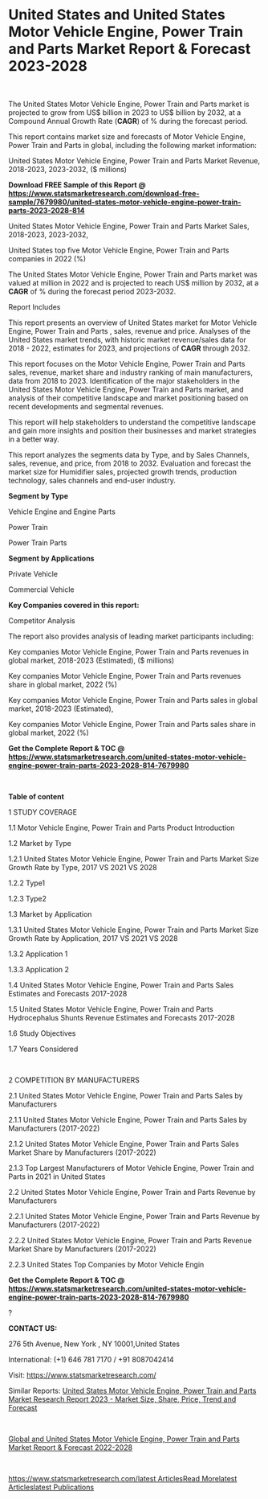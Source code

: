 <h1>United States and United States Motor Vehicle Engine, Power Train and Parts Market Report & Forecast 2023-2028</h1><br/><p>The United States Motor Vehicle Engine, Power Train and Parts market is projected to grow from US$ billion in 2023 to US$ billion by 2032, at a Compound Annual Growth Rate (<strong>CAGR</strong>) of % during the forecast period.</p>
 
 
 
 <p>This report contains market size and forecasts of Motor Vehicle Engine, Power Train and Parts in global, including the following market information:</p>
 
 
 
 <p>United States Motor Vehicle Engine, Power Train and Parts Market Revenue, 2018-2023, 2023-2032, ($ millions)</p>
 
 
 
 <p><strong>Download FREE Sample of this Report @ <a href="https://www.statsmarketresearch.com/download-free-sample/7679980/united-states-motor-vehicle-engine-power-train-parts-2023-2028-814">https://www.statsmarketresearch.com/download-free-sample/7679980/united-states-motor-vehicle-engine-power-train-parts-2023-2028-814</a></strong></p>
 
 
 
 <p>United States Motor Vehicle Engine, Power Train and Parts Market Sales, 2018-2023, 2023-2032,</p>
 
 
 
 <p>United States top five Motor Vehicle Engine, Power Train and Parts companies in 2022 (%)</p>
 
 
 
 <p>The United States Motor Vehicle Engine, Power Train and Parts market was valued at million in 2022 and is projected to reach US$ million by 2032, at a <strong>CAGR</strong> of % during the forecast period 2023-2032.</p>
 
 
 
 <p>Report Includes</p>
 
 
 
 <p>This report presents an overview of United States market for Motor Vehicle Engine, Power Train and Parts , sales, revenue and price. Analyses of the United States market trends, with historic market revenue/sales data for 2018 - 2022, estimates for 2023, and projections of <strong>CAGR</strong> through 2032.</p>
 
 
 
 <p>This report focuses on the Motor Vehicle Engine, Power Train and Parts sales, revenue, market share and industry ranking of main manufacturers, data from 2018 to 2023. Identification of the major stakeholders in the United States Motor Vehicle Engine, Power Train and Parts market, and analysis of their competitive landscape and market positioning based on recent developments and segmental revenues.</p>
 
 
 
 <p>This report will help stakeholders to understand the competitive landscape and gain more insights and position their businesses and market strategies in a better way.</p>
 
 
 
 <p>This report analyzes the segments data by Type, and by Sales Channels, sales, revenue, and price, from 2018 to 2032. Evaluation and forecast the market size for Humidifier sales, projected growth trends, production technology, sales channels and end-user industry.</p>
 
 
 
 <p><strong>Segment by Type</strong></p>
 
 
 
 <p>Vehicle Engine and Engine Parts</p>
 
 
 
 <p>Power Train</p>
 
 
 
 <p>Power Train Parts</p>
 
 
 
 <p><strong>Segment <strong><strong>by Applications</strong></strong></strong></p>
 
 
 
 <p>Private Vehicle</p>
 
 
 
 <p>Commercial Vehicle</p>
 
 
 
 <p><strong>Key Companies covered in this report:</strong></p>
 
 
 
 <p>Competitor Analysis</p>
 
 
 
 <p>The report also provides analysis of leading market participants including:</p>
 
 
 
 <p>Key companies Motor Vehicle Engine, Power Train and Parts revenues in global market, 2018-2023 (Estimated), ($ millions)</p>
 
 
 
 <p>Key companies Motor Vehicle Engine, Power Train and Parts revenues share in global market, 2022 (%)</p>
 
 
 
 <p>Key companies Motor Vehicle Engine, Power Train and Parts sales in global market, 2018-2023 (Estimated),</p>
 
 
 
 <p>Key companies Motor Vehicle Engine, Power Train and Parts sales share in global market, 2022 (%)</p>
 
 
 
 <div><b>Get the Complete Report & TOC @ <a href="https://www.statsmarketresearch.com/united-states-motor-vehicle-engine-power-train-parts-2023-2028-814-7679980">https://www.statsmarketresearch.com/united-states-motor-vehicle-engine-power-train-parts-2023-2028-814-7679980</a></b></div>
 
 
 
 <p><br />
 
 <b>Table of content</b></p>
 
 
 
 <p>1 STUDY COVERAGE<br />
 
 1.1 Motor Vehicle Engine, Power Train and Parts Product Introduction<br />
 
 1.2 Market by Type<br />
 
 1.2.1 United States Motor Vehicle Engine, Power Train and Parts Market Size Growth Rate by Type, 2017 VS 2021 VS 2028<br />
 
 1.2.2 Type1<br />
 
 1.2.3 Type2<br />
 
 1.3 Market by Application<br />
 
 1.3.1 United States Motor Vehicle Engine, Power Train and Parts Market Size Growth Rate by Application, 2017 VS 2021 VS 2028<br />
 
 1.3.2 Application 1<br />
 
 1.3.3 Application 2<br />
 
 1.4 United States Motor Vehicle Engine, Power Train and Parts Sales Estimates and Forecasts 2017-2028<br />
 
 1.5 United States Motor Vehicle Engine, Power Train and Parts Hydrocephalus Shunts Revenue Estimates and Forecasts 2017-2028<br />
 
 1.6 Study Objectives<br />
 
 1.7 Years Considered<br />
 
 <br />
 
 2 COMPETITION BY MANUFACTURERS<br />
 
 2.1 United States Motor Vehicle Engine, Power Train and Parts Sales by Manufacturers<br />
 
 2.1.1 United States Motor Vehicle Engine, Power Train and Parts Sales by Manufacturers (2017-2022)<br />
 
 2.1.2 United States Motor Vehicle Engine, Power Train and Parts Sales Market Share by Manufacturers (2017-2022)<br />
 
 2.1.3 Top Largest Manufacturers of Motor Vehicle Engine, Power Train and Parts in 2021 in United States<br />
 
 2.2 United States Motor Vehicle Engine, Power Train and Parts Revenue by Manufacturers<br />
 
 2.2.1 United States Motor Vehicle Engine, Power Train and Parts Revenue by Manufacturers (2017-2022)<br />
 
 2.2.2 United States Motor Vehicle Engine, Power Train and Parts Revenue Market Share by Manufacturers (2017-2022)<br />
 
 2.2.3 United States Top Companies by Motor Vehicle Engin</p>
 
 
 
 <div><b>Get the Complete Report & TOC @ <a href="https://www.statsmarketresearch.com/united-states-motor-vehicle-engine-power-train-parts-2023-2028-814-7679980">https://www.statsmarketresearch.com/united-states-motor-vehicle-engine-power-train-parts-2023-2028-814-7679980</a></b></div>
 
 
 
 <p>? </p>
 
 
 
 <p><b>CONTACT US:</b><br />
 
 276 5th Avenue, New York , NY 10001,United States<br />
 
 International: (+1) 646 781 7170 / +91 8087042414<br />
 
 Visit: <a href="https://www.statsmarketresearch.com/">https://www.statsmarketresearch.com/</a><br />
 
 Similar Reports: <a href="https://www.statsmarketresearch.com/united-states-motor-vehicle-engine-power-train-parts-2023-2028-814-7679980">United States Motor Vehicle Engine, Power Train and Parts Market Research Report 2023 - Market Size, Share, Price, Trend and Forecast</a><br />
 
 <br />
 
 <a href="https://www.statsmarketresearch.com/united-states-motor-vehicle-engine-power-train-parts-2023-2028-814-7679980">Global and United States Motor Vehicle Engine, Power Train and Parts Market Report & Forecast 2022-2028</a><br />
 
 <br />
 
 <a href="https://gyeongbokgung.com">https://www.statsmarketresearch.com/</a><a href="https://hallyeomaritime.com">latest Articles</a><a href="https://jingwansa.com">Read More</a><a href="https://nguoiviet.jp/">latest Articles</a><a href="https://www.intelmarketresearch.com/">latest Publications</a></p>